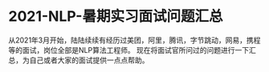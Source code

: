 # 2021-NLP-暑期实习面试问题汇总  

从2021年3月开始，陆陆续续有经历过美团，阿里，腾讯，字节跳动，网易，携程等的面试，岗位全部是NLP算法工程师。
现在将面试官所问过的问题进行一下汇总，为自己或者大家的面试提供一点点帮助。

